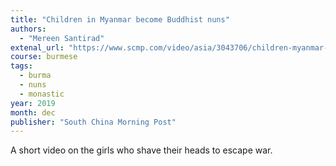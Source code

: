 ```yaml
---
title: "Children in Myanmar become Buddhist nuns"
authors:
  - "Mereen Santirad"
extenal_url: "https://www.scmp.com/video/asia/3043706/children-myanmar-become-buddhist-nuns-escape-conflict-and-find-better-future"
course: burmese
tags:
  - burma
  - nuns
  - monastic
year: 2019
month: dec
publisher: "South China Morning Post"
---
```


A short video on the girls who shave their heads to escape war.
